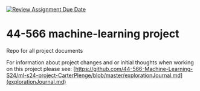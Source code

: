 [![Review Assignment Due Date](https://classroom.github.com/assets/deadline-readme-button-24ddc0f5d75046c5622901739e7c5dd533143b0c8e959d652212380cedb1ea36.svg)](https://classroom.github.com/a/7lKBcjfN)
# 44-566 machine-learning project
Repo for all project documents

For information about project changes and or initial thoughts when working on this project please see: [https://github.com/44-566-Machine-Learning-S24/ml-s24-project-CarterPlenge/blob/master/explorationJournal.md](explorationJournal.md)

